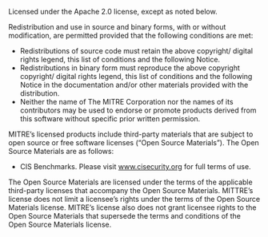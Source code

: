 
Licensed under the Apache 2.0 license, except as noted below.  

Redistribution and use in source and binary forms, with or without modification, are permitted provided that the following conditions are met:

-	Redistributions of source code must retain the above copyright/ digital rights legend, this list of conditions and the following Notice.
-	Redistributions in binary form must reproduce the above copyright copyright/ digital rights legend, this list of conditions and the following Notice in the documentation and/or other materials provided with the distribution.
-	Neither the name of The MITRE Corporation nor the names of its contributors may be used to endorse or promote products derived from this software without specific prior written permission.

MITRE’s licensed products include third-party materials that are subject to open source or free software licenses (“Open Source Materials”). The Open Source Materials are as follows: 

-	CIS Benchmarks. Please visit www.cisecurity.org for full terms of use. 

The Open Source Materials are licensed under the terms of the applicable third-party licenses that accompany the Open Source Materials. MITTRE’s license does not limit a licensee’s rights under the terms of the Open Source Materials license. MITRE’s license also does not grant licensee rights to the Open Source Materials that supersede the terms and conditions of the Open Source Materials license. 
